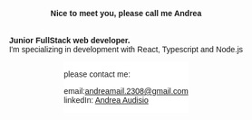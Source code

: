 <div style="display: flex; flex-direction: column;align-items: center;font-family: 'Lucida Sans', 'Lucida Sans Regular', 'Lucida Grande', 'Lucida Sans Unicode', Geneva, Verdana, sans-serif;">
  <h4>Nice to meet you, please call me Andrea</h4>
  <p><strong>Junior FullStack web developer.</strong></br>
  I'm specializing in development with React, Typescript and Node.js</p>

  <div style=" background-color: white; color: #232325">
    <p>please contact me:<p>
    <p>email:<a href="mailto:andreamail.2308@gmail.com">andreamail.2308@gmail.com</a></br>
      linkedIn: <a href="https://www.linkedin.com/in/andrea-webdv/">Andrea Audisio</a>
    </p>
  </div>
</div>

